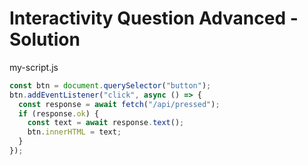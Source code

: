 # Interactivity Question Advanced - Solution

my-script.js

```js
const btn = document.querySelector("button");
btn.addEventListener("click", async () => {
  const response = await fetch("/api/pressed");
  if (response.ok) {
    const text = await response.text();
    btn.innerHTML = text;
  }
});
```

